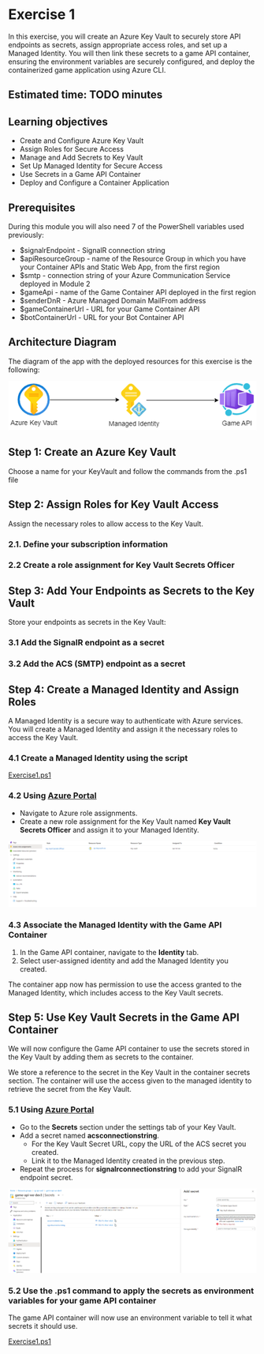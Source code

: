 # Exercise 1

In this exercise, you will create an Azure Key Vault to securely store API endpoints as secrets, assign appropriate access roles, and set up a Managed Identity. You will then link these secrets to a game API container, ensuring the environment variables are securely configured, and deploy the containerized game application using Azure CLI.

## Estimated time: TODO minutes

## Learning objectives

- Create and Configure Azure Key Vault
- Assign Roles for Secure Access
- Manage and Add Secrets to Key Vault
- Set Up Managed Identity for Secure Access
- Use Secrets in a Game API Container
- Deploy and Configure a Container Application

## Prerequisites

During this module you will also need 7 of the PowerShell variables used previously:

- $signalrEndpoint - SignalR connection string
- $apiResourceGroup - name of the Resource Group in which you have your Container APIs and Static Web App, from the first region
- $smtp - connection string of your Azure Communication Service deployed in Module 2
- $gameApi - name of the Game Container API deployed in the first region
- $senderDnR - Azure Managed Domain MailFrom address
- $gameContainerUrl -  URL for your Game Container API
- $botContainerUrl - URL for your Bot Container API

## Architecture Diagram

The diagram of the app with the deployed resources for this exercise is the following:

![App Architecture Diagram](./images/Module6_Ex1.drawio.png)


## Step 1: Create an Azure Key Vault

Choose a name for your KeyVault and follow the commands from the .ps1 file

## Step 2: Assign Roles for Key Vault Access

Assign the necessary roles to allow access to the Key Vault.

### 2.1. Define your subscription information

### 2.2 Create a role assignment for Key Vault Secrets Officer

## Step 3: Add Your Endpoints as Secrets to the Key Vault

Store your endpoints as secrets in the Key Vault:

### 3.1 Add the SignalR endpoint as a secret

### 3.2 Add the ACS (SMTP) endpoint as a secret

## Step 4: Create a Managed Identity and Assign Roles

A Managed Identity is a secure way to authenticate with Azure services. You will create a Managed Identity and assign it the necessary roles to access the Key Vault.

### 4.1 Create a Managed Identity using the script

[Exercise1.ps1](./Exercise1.ps1)

### 4.2 Using [Azure Portal](https://portal.azure.com/)

- Navigate to Azure role assignments.
- Create a new role assignment for the Key Vault named **Key Vault Secrets Officer** and assign it to your Managed Identity.

![Create Role Assignment](../module-6-microservices-architecture/images/image1.png)

### 4.3 Associate the Managed Identity with the Game API Container

1. In the Game API container, navigate to the **Identity** tab.
2. Select user-assigned identity and add the Managed Identity you created.

The container app now has permission to use the access granted to the Managed Identity, which includes access to the Key Vault secrets.

## Step 5: Use Key Vault Secrets in the Game API Container

We will now configure the Game API container to use the secrets stored in the Key Vault by adding them as secrets to the container.

We store a reference to the secret in the Key Vault in the container secrets section.
The container will use the access given to the managed identity to retrieve the secret from the Key Vault.

### 5.1 Using [Azure Portal](https://portal.azure.com/)

- Go to the **Secrets** section under the settings tab of your Key Vault.
- Add a secret named **acsconnectionstring**.
  - For the Key Vault Secret URL, copy the URL of the ACS secret you created.
  - Link it to the Managed Identity created in the previous step.
- Repeat the process for **signalrconnectionstring** to add your SignalR endpoint secret.

![Key Vault secret signalrconnectionstring](../module-6-microservices-architecture/images/image2.png)

### 5.2 Use the .ps1 command to apply the secrets as environment variables for your game API container

The game API container will now use an environment variable to tell it what secrets it should use.

[Exercise1.ps1](./Exercise1.ps1)